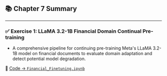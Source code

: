 ## 📚 Chapter 7 Summary

---

### ✅ Exercise 1: LLaMA 3.2-1B Financial Domain Continual Pre-training

- A comprehensive pipeline for continuing pre-training Meta's LLaMA 3.2-1B model on financial documents to evaluate domain adaptation and detect potential model degradation.

📂 [Code → `Financial_Finetuning.ipynb`](Financial_Finetuning.ipynb)